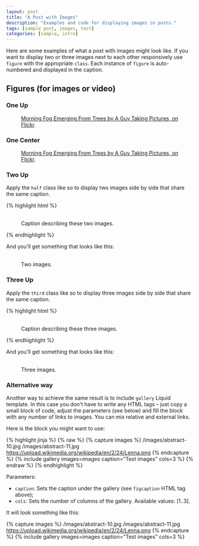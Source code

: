 ```yaml
---
layout: post
title: "A Post with Images"
description: "Examples and code for displaying images in posts."
tags: [sample post, images, test]
categories: [sample, intro]
---
```


Here are some examples of what a post with images might look like. If you want to display two or three images next to each other responsively use `figure` with the appropriate `class`. Each instance of `figure` is auto-numbered and displayed in the caption.

## Figures (for images or video)

### One Up

<figure>
	<a href="https://farm9.staticflickr.com/8426/7758832526_cc8f681e48_b.jpg"><img src="https://farm9.staticflickr.com/8426/7758832526_cc8f681e48_c.jpg" alt=""></a>
	<figcaption><a href="https://www.flickr.com/photos/80901381@N04/7758832526/" title="Morning Fog Emerging From Trees by A Guy Taking Pictures, on Flickr">Morning Fog Emerging From Trees by A Guy Taking Pictures, on Flickr</a>.</figcaption>
</figure>

### One Center

<figure class="half center">
	<a href="https://farm9.staticflickr.com/8426/7758832526_cc8f681e48_b.jpg"><img src="https://farm9.staticflickr.com/8426/7758832526_cc8f681e48_c.jpg" alt=""></a>
	<figcaption><a href="https://www.flickr.com/photos/80901381@N04/7758832526/" title="Morning Fog Emerging From Trees by A Guy Taking Pictures, on Flickr">Morning Fog Emerging From Trees by A Guy Taking Pictures, on Flickr</a>.</figcaption>
</figure>

### Two Up

Apply the `half` class like so to display two images side by side that share the same caption.

{% highlight html %}
<figure class="half">
	<img src="/images/image-filename-1.jpg" alt="">
	<img src="/images/image-filename-2.jpg" alt="">
	<figcaption>Caption describing these two images.</figcaption>
</figure>
{% endhighlight %}

And you'll get something that looks like this:

<figure class="half">
	<a href="https://placehold.it/1200x600.jpg"><img src="https://placehold.it/600x300.jpg" alt=""></a>
	<a href="https://placehold.it/1200x600.jpg"><img src="https://placehold.it/600x300.jpg" alt=""></a>
	<img src="https://placehold.it/600x300.jpg" alt="">
	<img src="https://placehold.it/600x300.jpg" alt="">
	<figcaption>Two images.</figcaption>
</figure>

### Three Up

Apply the `third` class like so to display three images side by side that share the same caption.

{% highlight html %}
<figure class="third">
	<a href="https://placehold.it/1200x600.jpg"><img src="https://placehold.it/600x300.jpg" alt=""></a>
	<a href="https://placehold.it/1200x600.jpg"><img src="https://placehold.it/600x300.jpg" alt=""></a>
	<a href="https://placehold.it/1200x600.jpg"><img src="https://placehold.it/600x300.jpg" alt=""></a>
	<figcaption>Caption describing these three images.</figcaption>
</figure>
{% endhighlight %}

And you'll get something that looks like this:

<figure class="third">
	<a href="https://placehold.it/1200x600.jpg"><img src="https://placehold.it/600x300.jpg" alt=""></a>
	<a href="https://placehold.it/1200x600.jpg"><img src="https://placehold.it/600x300.jpg" alt=""></a>
	<a href="https://placehold.it/1200x600.jpg"><img src="https://placehold.it/600x300.jpg" alt=""></a>
	<a href="https://placehold.it/1200x600.jpg"><img src="https://placehold.it/600x300.jpg" alt=""></a>
	<a href="https://placehold.it/1200x600.jpg"><img src="https://placehold.it/600x300.jpg" alt=""></a>
	<a href="https://placehold.it/1200x600.jpg"><img src="https://placehold.it/600x300.jpg" alt=""></a>
	<figcaption>Three images.</figcaption>
</figure>

### Alternative way

Another way to achieve the same result is to include `gallery` Liquid template. In this case you
don't have to write any HTML tags – just copy a small block of code, adjust the parameters (see below)
and fill the block with any number of links to images. You can mix relative and external links.

Here is the block you might want to use:

{% highlight jinja %}
{% raw %}
{% capture images %}
	/images/abstract-10.jpg
	/images/abstract-11.jpg
	https://upload.wikimedia.org/wikipedia/en/2/24/Lenna.png
{% endcapture %}
{% include gallery images=images caption="Test images" cols=3 %}
{% endraw %}
{% endhighlight %}

Parameters:

- `caption`: Sets the caption under the gallery (see `figcaption` HTML tag above);
- `cols`: Sets the number of columns of the gallery.
Available values: [1..3].

It will look something like this:

{% capture images %}
	/images/abstract-10.jpg
	/images/abstract-11.jpg
	https://upload.wikimedia.org/wikipedia/en/2/24/Lenna.png
{% endcapture %}
{% include gallery images=images caption="Test images" cols=3 %}
